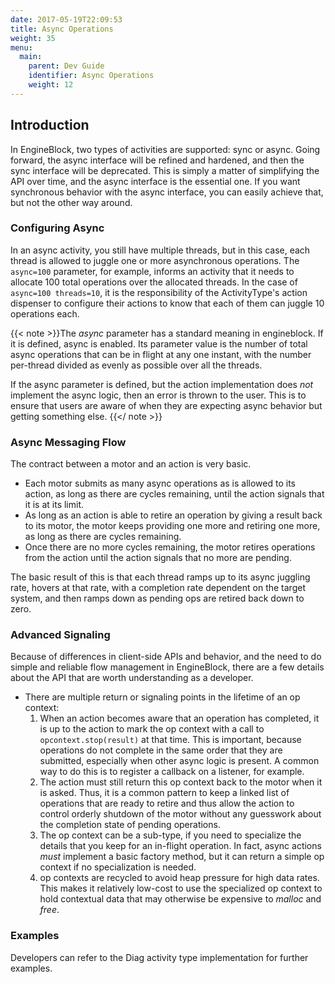```yaml
---
date: 2017-05-19T22:09:53
title: Async Operations
weight: 35
menu:
  main:
    parent: Dev Guide
    identifier: Async Operations
    weight: 12
---
```


## Introduction

In EngineBlock, two types of activities are supported: sync or async. Going forward, the async interface will be
refined and hardened, and then the sync interface will be deprecated. This is simply a matter of simplifying the
API over time, and the async interface is the essential one. If you want synchronous behavior with the async
interface, you can easily achieve that, but not the other way around.

### Configuring Async

In an async activity, you still have multiple threads, but in this case, each thread is allowed to juggle one or
more asynchronous operations. The `async=100` parameter, for example, informs an activity that it needs to allocate
100 total operations over the allocated threads. In the case of `async=100 threads=10`, it is the responsibility
of the ActivityType's action dispenser to configure their actions to know that each of them can juggle 10 operations
each. 

{{< note >}}The *async* parameter has a standard meaning in engineblock. If it is defined, async is enabled. Its
parameter value is the number of total async operations that can be in flight at any one instant, with the number
per-thread divided as evenly as possible over all the threads.

If the async parameter is defined, but the action implementation does *not* implement the async logic,
then an error is thrown to the user. This is to ensure that users are aware of when they are expecting async
behavior but getting something else.
{{</ note >}}

### Async Messaging Flow

The contract between a motor and an action is very basic.

- Each motor submits as many async operations as is allowed to its action, as long as there are 
  cycles remaining, until the action signals that it is at its limit.
- As long as an action is able to retire an operation by giving a result back to its motor,
  the motor keeps providing one more and retiring one more, as long as there are cycles remaining.
- Once there are no more cycles remaining, the motor retires operations from the action until
  the action signals that no more are pending.

The basic result of this is that each thread ramps up to its async juggling rate, hovers at that
rate, with a completion rate dependent on the target system, and then ramps down as pending ops
are retired back down to zero.

### Advanced Signaling

Because of differences in client-side APIs and behavior, and the need to do simple and reliable
flow management in EngineBlock, there are a few details about the API that are worth understanding
as a developer.

- There are multiple return or signaling points in the lifetime of an op context:
  1. When an action becomes aware that an operation has completed, it is up to the action to
     mark the op context with a call to `opcontext.stop(result)` at that time. This is important,
     because operations do not complete in the same order that they are submitted, especially
     when other async logic is present. A common way to do this is to register a callback on
     a listener, for example.
  2. The action must still return this op context back to the motor when it is asked. Thus, it
     is a common pattern to keep a linked list of operations that are ready to retire and thus
     allow the action to control orderly shutdown of the motor without any guesswork about the
     completion state of pending operations.
  3. The op context can be a sub-type, if you need to specialize the details that you keep for
     an in-flight operation. In fact, async actions *must* implement a basic factory method,
     but it can return a simple op context if no specialization is needed.
  4. op contexts are recycled to avoid heap pressure for high data rates. This makes it relatively
     low-cost to use the specialized op context to hold contextual data that may otherwise be
     expensive to _malloc_ and _free_. 
 
### Examples

Developers can refer to the Diag activity type implementation for further examples. 